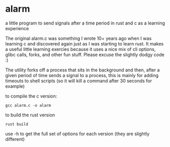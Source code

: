 # alarm
a little program to send signals after a time period in rust and c as a learning experience

The original alarm.c was something I wrote 10+ years ago when I was learning c and discovered again just as I was starting to learn rust. It makes a useful little learning exercies because it uses a nice mix of cli options, glibc calls, forks, and other fun stuff. Please excuse the slightly dodgy code :) 

The utility forks off a process that sits in the background and then, after a given period of time sends a signal to a process, this is mainly for adding timeouts to shell scripts (so it will kill a command after 30 seconds for example)

to compile the c version:
```
gcc alarm.c -o alarm
```


to build the rust version
```
rust build
```

use -h to get the full set of options for each version (they are slightly different)
